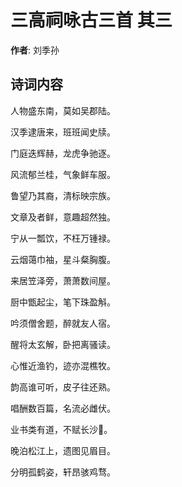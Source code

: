 # 三高祠咏古三首  其三

**作者**: 刘季孙

## 诗词内容

人物盛东南，莫如吴郡陆。

汉季逮唐来，班班闻史牍。

门庭迭辉赫，龙虎争驰逐。

风流郁兰桂，气象鲜车服。

鲁望乃其裔，清标映宗族。

文章及者鲜，意趣超然独。

宁从一瓢饮，不枉万锺禄。

云烟蔼巾袖，星斗粲胸腹。

来居笠泽旁，萧萧数间屋。

厨中甑起尘，笔下珠盈斛。

吟须僧舍题，醉就友人宿。

醒将太玄解，卧把离骚读。

心惟近渔钓，迹亦混樵牧。

韵高谁可听，皮子往还熟。

唱酬数百篇，名流必雌伏。

业书类有道，不赋长沙𫛳。

晚泊松江上，遗图见眉目。

分明孤鹤姿，轩昂骇鸡骛。

